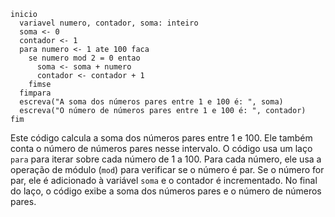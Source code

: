 ```portuguol
inicio
  variavel numero, contador, soma: inteiro
  soma <- 0
  contador <- 1
  para numero <- 1 ate 100 faca
    se numero mod 2 = 0 entao
      soma <- soma + numero
      contador <- contador + 1
    fimse
  fimpara
  escreva("A soma dos números pares entre 1 e 100 é: ", soma)
  escreva("O número de números pares entre 1 e 100 é: ", contador)
fim

```
Este código calcula a soma dos números pares entre 1 e 100. Ele também conta o número de números pares nesse intervalo. O código usa um laço `para` para iterar sobre cada número de 1 a 100. Para cada número, ele usa a operação de módulo (`mod`) para verificar se o número é par. Se o número for par, ele é adicionado à variável `soma` e o contador é incrementado. No final do laço, o código exibe a soma dos números pares e o número de números pares.